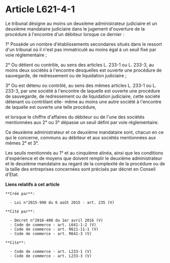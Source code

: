 # Article L621-4-1

Le tribunal désigne au moins un deuxième administrateur judiciaire et un deuxième mandataire judiciaire dans le jugement
d'ouverture de la procédure à l'encontre d'un débiteur lorsque ce dernier : 

1° Possède un nombre d'établissements secondaires situés dans le ressort d'un tribunal où il n'est pas immatriculé au moins
égal à un seuil fixé par voie réglementaire ; 

2° Ou détient ou contrôle, au sens des articles L. 233-1 ou L. 233-3, au moins deux sociétés à l'encontre desquelles est
ouverte une procédure de sauvegarde, de redressement ou de liquidation judiciaire ; 

3° Ou est détenu ou contrôlé, au sens des mêmes articles L. 233-1 ou L. 233-3, par une société à l'encontre de laquelle est
ouverte une procédure de sauvegarde, de redressement ou de liquidation judiciaire, cette société détenant ou contrôlant elle-
même au moins une autre société à l'encontre de laquelle est ouverte une telle procédure, 

et lorsque le chiffre d'affaires du débiteur ou de l'une des sociétés mentionnées aux 2° ou 3° dépasse un seuil défini par
voie réglementaire. 

Ce deuxième administrateur et ce deuxième mandataire sont, chacun en ce qui le concerne, communs au débiteur et aux sociétés
mentionnées aux mêmes 2° et 3°. 

Les seuils mentionnés au 1° et au cinquième alinéa, ainsi que les conditions d'expérience et de moyens que doivent remplir le
deuxième administrateur et le deuxième mandataire au regard de la complexité de la procédure ou de la taille des entreprises
concernées sont précisés par décret en Conseil d'Etat.

**Liens relatifs à cet article**

	**Créé par**:

	  - Loi n°2015-990 du 6 août 2015 - art. 235 (V)

	**Cité par**:

	  - Décret n°2016-400 du 1er avril 2016 (V)
	  - Code de commerce - art. L641-1-2 (V)
	  - Code de commerce - art. R621-11-1 (V)
	  - Code de commerce - art. R641-3 (V)

	**Cite**:

	  - Code de commerce - art. L233-1 (V)
	  - Code de commerce - art. L233-3 (V)
